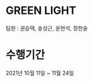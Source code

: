 <h1>GREEN LIGHT</H1>
<p>팀원 : 권승택, 송성근, 윤현석, 정한슬</p>
<H1>수행기간</H1>
<span>2021년 10월 11일 ~ 11월 24일</span>
